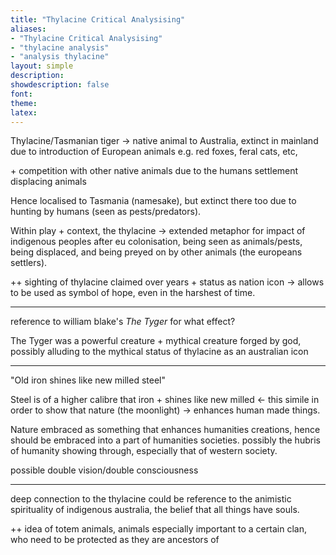 ```yaml
---
title: "Thylacine Critical Analysising"
aliases:
- "Thylacine Critical Analysising"
- "thylacine analysis"
- "analysis thylacine"
layout: simple
description: 
showdescription: false
font: 
theme: 
latex: 
---
```


Thylacine/Tasmanian tiger → native animal to Australia, extinct in mainland due to introduction of European animals e.g. red foxes, feral cats, etc, 

\+ competition with other native animals due to the humans settlement displacing animals

Hence localised to Tasmania (namesake), but extinct there too due to hunting by humans (seen as pests/predators).

Within play + context, the thylacine → extended metaphor for impact of indigenous peoples after eu colonisation, being seen as animals/pests, being displaced, and being preyed on by other animals (the europeans settlers).

++ sighting of thylacine claimed over years + status as nation icon → allows to be used as symbol of hope, even in the harshest of time. 

---

reference to william blake's *The Tyger* for what effect?

The Tyger was a powerful creature + mythical creature forged by god, possibly alluding to the mythical status of thylacine as an australian icon

---

"Old iron shines like new milled steel"

Steel is of a higher calibre that iron + shines like new milled ← this simile in order to show that nature (the moonlight) → enhances human made things.

Nature embraced as something that enhances humanities creations, hence should be embraced into a part of humanities societies. possibly the hubris of humanity showing through, especially that of western society.

possible double vision/double consciousness

---

deep connection to the thylacine could be reference to the animistic spirituality of indigenous australia, the belief that all things have souls.

++ idea of totem animals, animals especially important to a certain clan, who need to be protected as they are ancestors of 
